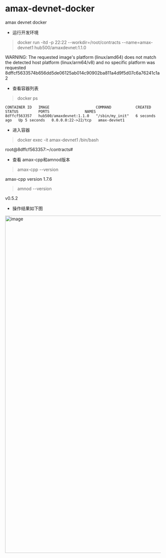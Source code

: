 # amax-devnet-docker
amax devnet docker

* 运行开发环境
  
> docker run -itd -p 22:22 --workdir=/root/contracts --name=amax-devnet1 hub500/amaxdevnet:1.1.0

WARNING: The requested image's platform (linux/amd64) does not match the detected host platform (linux/arm64/v8) and no specific platform was requested
8dffcf5633574b656dd5de06125ab014c90902ba811a4d9f5d07c6a76241c1a2

* 查看容器列表
  
> docker ps

```
CONTAINER ID   IMAGE                     COMMAND           CREATED         STATUS         PORTS                NAMES
8dffcf563357   hub500/amaxdevnet:1.1.0   "/sbin/my_init"   6 seconds ago   Up 5 seconds   0.0.0.0:22->22/tcp   amax-devnet1
```

* 进入容器
  
> docker exec -it amax-devnet1 /bin/bash

root@8dffcf563357:~/contracts#

* 查看 amax-cpp和amnod版本
  
> amax-cpp --version

amax-cpp version 1.7.6


> amnod --version

v0.5.2

* 操作结果如下图

<img width="1093" alt="image" src="https://github.com/OnezonePro/amax-devnet-docker/assets/80018598/9a8eb5f3-438e-4c1d-a951-34cb52718426">

